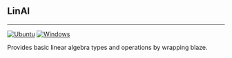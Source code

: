 ## LinAl

---

[![Ubuntu](https://github.com/timow-gh/LinAl/actions/workflows/ubuntu.yml/badge.svg?branch=main)](https://github.com/timow-gh/LinAl/actions/workflows/ubuntu.yml)
[![Windows](https://github.com/timow-gh/LinAl/actions/workflows/windows.yml/badge.svg?branch=main)](https://github.com/timow-gh/LinAl/actions/workflows/windows.yml)

Provides basic linear algebra types and operations by wrapping blaze. 